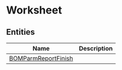 
# Worksheet


## Entities

|Name|Description|
|---|---|
|[BOMParmReportFinish](BOMParmReportFinish.cdm.json)||
